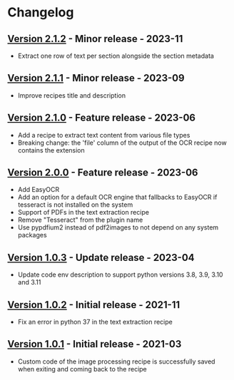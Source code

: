 # Changelog

## [Version 2.1.2](https://github.com/dataiku/dss-plugin-tesseract-ocr/releases/tag/v2.1.2) - Minor release - 2023-11

- Extract one row of text per section alongside the section metadata

## [Version 2.1.1](https://github.com/dataiku/dss-plugin-tesseract-ocr/releases/tag/v2.1.1) - Minor release - 2023-09

- Improve recipes title and description

## [Version 2.1.0](https://github.com/dataiku/dss-plugin-tesseract-ocr/releases/tag/v2.1.0) - Feature release - 2023-06

- Add a recipe to extract text content from various file types
- Breaking change: the 'file' column of the output of the OCR recipe now contains the extension

## [Version 2.0.0](https://github.com/dataiku/dss-plugin-tesseract-ocr/releases/tag/v2.0.0) - Feature release - 2023-06

- Add EasyOCR
- Add an option for a default OCR engine that fallbacks to EasyOCR if tesseract is not installed on the system 
- Support of PDFs in the text extraction recipe
- Remove "Tesseract" from the plugin name
- Use pypdfium2 instead of pdf2images to not depend on any system packages 

## [Version 1.0.3](https://github.com/dataiku/dss-plugin-tesseract-ocr/releases/tag/v1.0.3) - Update release - 2023-04

- Update code env description to support python versions 3.8, 3.9, 3.10 and 3.11

## [Version 1.0.2](https://github.com/dataiku/dss-plugin-tesseract-ocr/releases/tag/v1.0.2) - Initial release - 2021-11

- Fix an error in python 37 in the text extraction recipe

## [Version 1.0.1](https://github.com/dataiku/dss-plugin-tesseract-ocr/releases/tag/v1.0.1) - Initial release - 2021-03

- Custom code of the image processing recipe is successfully saved when exiting and coming back to the recipe
